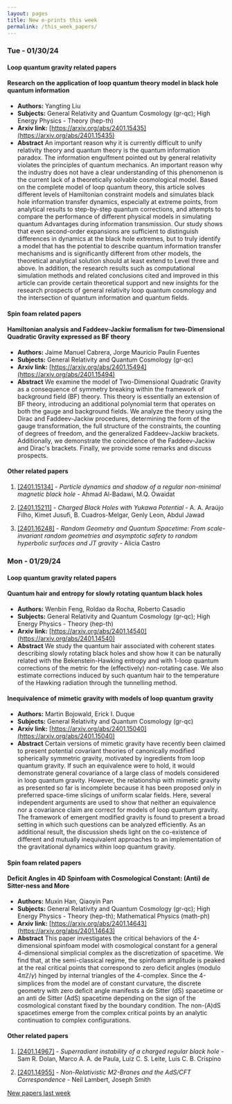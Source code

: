 ```yaml
---
layout: pages
title: New e-prints this week
permalink: /this_week_papers/
---
```




### Tue - 01/30/24

#### Loop quantum gravity related papers

#### **Research on the application of loop quantum theory model in black hole  quantum information**
 - **Authors:** Yangting Liu
 - **Subjects:** General Relativity and Quantum Cosmology (gr-qc); High Energy Physics - Theory (hep-th)
 - **Arxiv link:** [https://arxiv.org/abs/2401.15435](https://arxiv.org/abs/2401.15435)
 - **Abstract**
 An important reason why it is currently difficult to unify relativity theory and quantum theory is the quantum information paradox. The information engulfment pointed out by general relativity violates the principles of quantum mechanics. An important reason why the industry does not have a clear understanding of this phenomenon is the current lack of a theoretically solvable cosmological model. Based on the complete model of loop quantum theory, this article solves different levels of Hamiltonian constraint models and simulates black hole information transfer dynamics, especially at extreme points, from analytical results to step-by-step quantum corrections, and attempts to compare the performance of different physical models in simulating quantum Advantages during information transmission. Our study shows that even second-order expansions are sufficient to distinguish differences in dynamics at the black hole extremes, but to truly identify a model that has the potential to describe quantum information transfer mechanisms and is significantly different from other models, the theoretical analytical solution should at least extend to Level three and above. In addition, the research results such as computational simulation methods and related conclusions cited and improved in this article can provide certain theoretical support and new insights for the research prospects of general relativity loop quantum cosmology and the intersection of quantum information and quantum fields. 

#### Spin foam related papers

#### **Hamiltonian analysis and Faddeev-Jackiw formalism for two-Dimensional  Quadratic Gravity expressed as BF theory**
 - **Authors:** Jaime Manuel Cabrera, Jorge Mauricio Paulin Fuentes
 - **Subjects:** General Relativity and Quantum Cosmology (gr-qc)
 - **Arxiv link:** [https://arxiv.org/abs/2401.15494](https://arxiv.org/abs/2401.15494)
 - **Abstract**
 We examine the model of Two-Dimensional Quadratic Gravity as a consequence of symmetry breaking within the framework of background field (BF) theory. This theory is essentially an extension of BF theory, introducing an additional polynomial term that operates on both the gauge and background fields. We analyze the theory using the Dirac and Faddeev-Jackiw procedures, determining the form of the gauge transformation, the full structure of the constraints, the counting of degrees of freedom, and the generalized Faddeev-Jackiw brackets. Additionally, we demonstrate the coincidence of the Faddeev-Jackiw and Dirac's brackets. Finally, we provide some remarks and discuss prospects. 



#### Other related papers

1. [[2401.15134]](https://arxiv.org/abs/2401.15134) - *Particle dynamics and shadow of a regular non-minimal magnetic black  hole* - Ahmad Al-Badawi, M.Q. Owaidat

1. [[2401.15211]](https://arxiv.org/abs/2401.15211) - *Charged Black Holes with Yukawa Potential* - A. A. Araújo Filho, Kimet Jusufi, B. Cuadros-Melgar, Genly Leon, Abdul Jawad

1. [[2401.16248]](https://arxiv.org/abs/2401.16248) - *Random Geometry and Quantum Spacetime: From scale-invariant random  geometries and asymptotic safety to random hyperbolic surfaces and JT gravity* - Alicia Castro



### Mon - 01/29/24

#### Loop quantum gravity related papers

#### **Quantum hair and entropy for slowly rotating quantum black holes**
 - **Authors:** Wenbin Feng, Roldao da Rocha, Roberto Casadio
 - **Subjects:** General Relativity and Quantum Cosmology (gr-qc); High Energy Physics - Theory (hep-th)
 - **Arxiv link:** [https://arxiv.org/abs/2401.14540](https://arxiv.org/abs/2401.14540)
 - **Abstract**
 We study the quantum hair associated with coherent states describing slowly rotating black holes and show how it can be naturally related with the Bekenstein-Hawking entropy and with 1-loop quantum corrections of the metric for the (effectively) non-rotating case. We also estimate corrections induced by such quantum hair to the temperature of the Hawking radiation through the tunnelling method. 

#### **Inequivalence of mimetic gravity with models of loop quantum gravity**
 - **Authors:** Martin Bojowald, Erick I. Duque
 - **Subjects:** General Relativity and Quantum Cosmology (gr-qc)
 - **Arxiv link:** [https://arxiv.org/abs/2401.15040](https://arxiv.org/abs/2401.15040)
 - **Abstract**
 Certain versions of mimetic gravity have recently been claimed to present potential covariant theories of canonically modified spherically symmetric gravity, motivated by ingredients from loop quantum gravity. If such an equivalence were to hold, it would demonstrate general covariance of a large class of models considered in loop quantum gravity. However, the relationship with mimetic gravity as presented so far is incomplete because it has been proposed only in preferred space-time slicings of uniform scalar fields. Here, several independent arguments are used to show that neither an equivalence nor a covariance claim are correct for models of loop quantum gravity. The framework of emergent modified gravity is found to present a broad setting in which such questions can be analyzed efficiently. As an additional result, the discussion sheds light on the co-existence of different and mutually inequivalent approaches to an implementation of the gravitational dynamics within loop quantum gravity. 

#### Spin foam related papers

#### **Deficit Angles in 4D Spinfoam with Cosmological Constant: (Anti) de  Sitter-ness and More**
 - **Authors:** Muxin Han, Qiaoyin Pan
 - **Subjects:** General Relativity and Quantum Cosmology (gr-qc); High Energy Physics - Theory (hep-th); Mathematical Physics (math-ph)
 - **Arxiv link:** [https://arxiv.org/abs/2401.14643](https://arxiv.org/abs/2401.14643)
 - **Abstract**
 This paper investigates the critical behaviors of the 4-dimensional spinfoam model with cosmological constant for a general 4-dimensional simplicial complex as the discretization of spacetime. We find that, at the semi-classical regime, the spinfoam amplitude is peaked at the real critical points that correspond to zero deficit angles (modulo $4\pi\mathbb{Z}/\gamma$) hinged by internal triangles of the 4-complex. Since the 4-simplices from the model are of constant curvature, the discrete geometry with zero deficit angle manifests a de Sitter (dS) spacetime or an anti de Sitter (AdS) spacetime depending on the sign of the cosmological constant fixed by the boundary condition. The non-(A)dS spacetimes emerge from the complex critical points by an analytic continuation to complex configurations. 



#### Other related papers

1. [[2401.14967]](https://arxiv.org/abs/2401.14967) - *Superradiant instability of a charged regular black hole* - Sam R. Dolan, Marco A. A. de Paula, Luiz C. S. Leite, Luís C. B. Crispino

1. [[2401.14955]](https://arxiv.org/abs/2401.14955) - *Non-Relativistic M2-Branes and the AdS/CFT Correspondence* - Neil Lambert, Joseph Smith






[New papers last week]({{site.url}}/archived/weekly/pre-prints/2024/01/29/archived_weekly_papers.html)